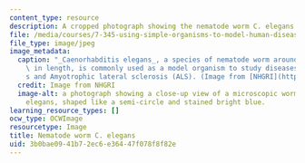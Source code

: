 ```yaml
---
content_type: resource
description: A cropped photograph showing the nematode worm C. elegans.
file: /media/courses/7-345-using-simple-organisms-to-model-human-diseases-spring-2013/3b0bae0941b72ec6e36447f078f8f82e_7-345s13-th.jpg
file_type: image/jpeg
image_metadata:
  caption: "_Caenorhabditis elegans_, a species of nematode worm around 1 millimeter\
    \ in length, is commonly used as a model organism to study diseases such as Alzheimer\u2019\
    s and Amyotrophic lateral sclerosis (ALS). (Image from [NHGRI](http://www.genome.gov/).)"
  credit: Image from NHGRI
  image-alt: a photograph showing a close-up view of a microscopic worm, called C.
    elegans, shaped like a semi-circle and stained bright blue.
learning_resource_types: []
ocw_type: OCWImage
resourcetype: Image
title: Nematode worm C. elegans
uid: 3b0bae09-41b7-2ec6-e364-47f078f8f82e
---
```

